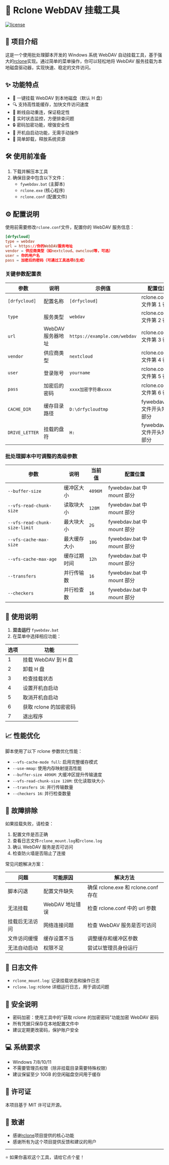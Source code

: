 # 🚀 Rclone WebDAV 挂载工具

[![license](https://img.shields.io/badge/许可证-MIT-blue.svg)](LICENSE)

## 📝 项目介绍

这是一个使用批处理脚本开发的 Windows 系统 WebDAV 自动挂载工具，基于强大的[rclone](https://rclone.org/)实现。通过简单的菜单操作，你可以轻松地将 WebDAV 服务挂载为本地磁盘驱动器，实现快速、稳定的文件访问。

## ✨ 功能特点

- 🔌 一键挂载 WebDAV 到本地磁盘（默认 H 盘）
- 🔍 支持高性能缓存，加快文件访问速度
- 🔄 断线自动重连，保证稳定性
- 🚦 实时状态监控，方便排查问题
- 🔒 密码加密功能，增强安全性
- 🔔 开机自启动功能，无需手动操作
- 🧹 简单卸载，释放系统资源

## 🛠️ 使用前准备

1. 下载并解压本工具
2. 确保目录中包含以下文件：
   - `fywebdav.bat` (主脚本)
   - `rclone.exe` (核心程序)
   - `rclone.conf` (配置文件)

## ⚙️ 配置说明

使用前需要修改`rclone.conf`文件，配置你的 WebDAV 服务信息：

```conf
[drfycloud]
type = webdav
url = https://你的WebDAV服务地址
vendor = 供应商类型（如nextcloud、owncloud等，可选）
user = 你的用户名
pass = 加密后的密码（可通过工具选项6生成）
```

### 关键参数配置表

| 参数           | 说明              | 示例值                       | 配置位置                      |
| -------------- | ----------------- | ---------------------------- | ----------------------------- |
| `[drfycloud]`  | 配置名称          | `[drfycloud]`                | rclone.conf 文件第 1 行       |
| `type`         | 服务类型          | `webdav`                     | rclone.conf 文件第 2 行       |
| `url`          | WebDAV 服务器地址 | `https://example.com/webdav` | rclone.conf 文件第 3 行       |
| `vendor`       | 供应商类型        | `nextcloud`                  | rclone.conf 文件第 4 行       |
| `user`         | 登录账号          | `yourname`                   | rclone.conf 文件第 5 行       |
| `pass`         | 加密后的密码      | `xxxx加密字符串xxxx`         | rclone.conf 文件第 6 行       |
| `CACHE_DIR`    | 缓存目录路径      | `D:\drfycloudtmp`            | fywebdav.bat 文件开头常量部分 |
| `DRIVE_LETTER` | 挂载的盘符        | `H:`                         | fywebdav.bat 文件开头常量部分 |

### 批处理脚本中可调整的高级参数

| 参数                          | 说明         | 当前值  | 配置位置                   |
| ----------------------------- | ------------ | ------- | -------------------------- |
| `--buffer-size`               | 缓冲区大小   | `4096M` | fywebdav.bat 中 mount 部分 |
| `--vfs-read-chunk-size`       | 读取块大小   | `128M`  | fywebdav.bat 中 mount 部分 |
| `--vfs-read-chunk-size-limit` | 最大块大小   | `2G`    | fywebdav.bat 中 mount 部分 |
| `--vfs-cache-max-size`        | 最大缓存大小 | `10G`   | fywebdav.bat 中 mount 部分 |
| `--vfs-cache-max-age`         | 缓存过期时间 | `12h`   | fywebdav.bat 中 mount 部分 |
| `--transfers`                 | 并行传输数   | `16`    | fywebdav.bat 中 mount 部分 |
| `--checkers`                  | 并行检查数   | `16`    | fywebdav.bat 中 mount 部分 |

## 🚀 使用说明

1. **双击运行** `fywebdav.bat`
2. 在菜单中选择相应功能：

| 选项 | 功能                   |
| ---- | ---------------------- |
| 1    | 挂载 WebDAV 到 H 盘    |
| 2    | 卸载 H 盘              |
| 3    | 检查挂载状态           |
| 4    | 设置开机自启动         |
| 5    | 取消开机自启动         |
| 6    | 获取 rclone 的加密密码 |
| 7    | 退出程序               |

## 📈 性能优化

脚本使用了以下 rclone 参数优化性能：

- `--vfs-cache-mode full`: 启用完整缓存模式
- `--use-mmap`: 使用内存映射提高性能
- `--buffer-size 4096M`: 大缓冲区提升传输速度
- `--vfs-read-chunk-size 128M`: 优化读取块大小
- `--transfers 16`: 并行传输数量
- `--checkers 16`: 并行检查数量

## 🔧 故障排除

如果挂载失败，请检查：

1. 配置文件是否正确
2. 查看日志文件`rclone_mount.log`和`rclone.log`
3. 确认 WebDAV 服务是否可访问
4. 检查防火墙是否阻止了连接

常见问题解决方案：

| 问题           | 可能原因        | 解决方法                            |
| -------------- | --------------- | ----------------------------------- |
| 脚本闪退       | 配置文件缺失    | 确保 rclone.exe 和 rclone.conf 存在 |
| 无法挂载       | WebDAV 地址错误 | 检查 rclone.conf 中的 url 参数      |
| 挂载后无法访问 | 网络连接问题    | 检查 WebDAV 服务是否可访问          |
| 文件访问缓慢   | 缓存设置不当    | 调整缓存和缓冲区参数                |
| 无法自动启动   | 权限不足        | 尝试以管理员身份运行                |

## 📃 日志文件

- `rclone_mount.log`: 记录挂载状态和操作日志
- `rclone.log`: rclone 详细运行日志，用于调试问题

## 🔐 安全说明

- 密码加密：使用工具中的"获取 rclone 的加密密码"功能加密 WebDAV 密码
- 所有凭据只保存在本地配置文件中
- 建议定期更改密码，保护账户安全

## 💻 系统要求

- Windows 7/8/10/11
- 不需要管理员权限（除非挂载目录需要特殊权限）
- 建议保留至少 10GB 的空闲磁盘空间用于缓存

## 📜 许可证

本项目基于 MIT 许可证开源。

## 🙏 致谢

- 感谢[rclone](https://rclone.org/)项目提供的核心功能
- 感谢所有为这个项目提供反馈和建议的用户

---

⭐ 如果你喜欢这个工具，请给它点个星！
